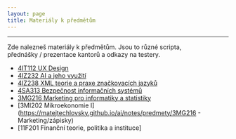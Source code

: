 ```yaml
---
layout: page
title: Materiály k předmětům
---
```

-----
Zde nalezneš materiály k předmětům. Jsou to různé scripta, přednášky&nbsp;/&nbsp;prezentace kantorů a odkazy na testery.

- [4IT112&nbsp;UX&nbsp;Design](#)
- [4IZ232&nbsp;AI&nbsp;a&nbsp;jeho&nbsp;využití](#)
- [4IZ238&nbsp;XML&nbsp;teorie&nbsp;a&nbsp;praxe&nbsp;značkovacích&nbsp;jazyků](#)
- [4SA313&nbsp;Bezpečnost&nbsp;informačních&nbsp;systémů](#)
- [3MG216&nbsp;Marketing&nbsp;pro&nbsp;informatiky&nbsp;a&nbsp;statistiky](#)
- [3MI202&nbsp;Mikroekonomie&nbsp;I](https://matejtechlovsky.github.io/ai/notes/predmety/3MG216 - Marketing/zápisky)
- [11F201&nbsp;Finanční&nbsp;teorie,&nbsp;politika&nbsp;a&nbsp;instituce]